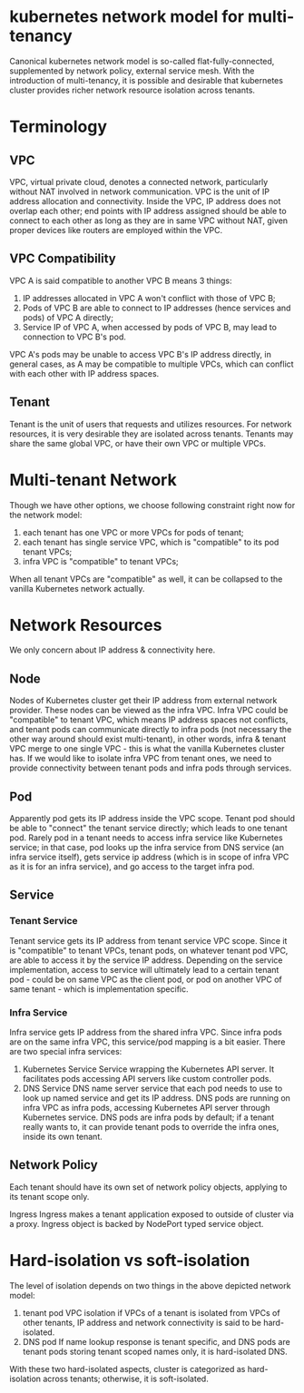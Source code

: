 kubernetes network model for multi-tenancy
==========================================

Canonical kubernetes network model is so-called flat-fully-connected, supplemented by network policy, external service mesh. With the introduction of multi-tenancy, it is possible and desirable that kubernetes cluster provides richer network resource isolation across tenants.


# Terminology
## VPC 
VPC, virtual private cloud, denotes a connected network, particularly without NAT involved in network communication. VPC is the unit of IP address allocation and connectivity. Inside the VPC, IP address does not overlap each other; end points with IP address assigned should be able to connect to each other as long as they are in same VPC without NAT, given proper devices like routers are employed within the VPC.

## VPC Compatibility
VPC A is said compatible to another VPC B means 3 things:
1. IP addresses allocated in VPC A won't conflict with those of VPC B;
2. Pods of VPC B are able to connect to IP addresses (hence services and pods) of VPC A directly;
3. Service IP of VPC A, when accessed by pods of VPC B, may lead to connection to VPC B's pod.

VPC A's pods may be unable to access VPC B's IP address directly, in general cases, as A may be compatible to multiple VPCs, which can conflict with each other with IP address spaces.

## Tenant
Tenant is the unit of users that requests and utilizes resources. For network resources, it is very desirable they are isolated across tenants. Tenants may share the same global VPC, or have their own VPC or multiple VPCs.


# Multi-tenant Network
Though we have other options, we choose following constraint right now for the network model:
1. each tenant has one VPC or more VPCs for pods of tenant;
2. each tenant has single service VPC, which is "compatible" to its pod tenant VPCs;
3. infra VPC is "compatible" to tenant VPCs;

When all tenant VPCs are "compatible" as well, it can be collapsed to the vanilla Kubernetes network actually.

# Network Resources
We only concern about IP address & connectivity here.

## Node
Nodes of Kubernetes cluster get their IP address from external network provider. These nodes can be viewed as the infra VPC. Infra VPC could be "compatible" to tenant VPC, which means IP address spaces not conflicts, and tenant pods can communicate directly to infra pods (not necessary the other way around should exist multi-tenant), in other words, infra & tenant VPC merge to one single VPC - this is what the vanilla Kubernetes cluster has. If we would like to isolate infra VPC from tenant ones, we need to provide connectivity between tenant pods and infra pods through services.

## Pod
Apparently pod gets its IP address inside the VPC scope. 
Tenant pod should be able to "connect" the tenant service directly; which leads to one tenant pod. 
Rarely pod in a tenant needs to access infra service like Kubernetes service; in that case, pod looks up the infra service from DNS service (an infra service itself), gets service ip address (which is in scope of infra VPC as it is for an infra service), and go access to the target infra pod.

## Service
### Tenant Service
Tenant service gets its IP address from tenant service VPC scope. Since it is "compatible" to tenant VPCs, tenant pods, on whatever tenant pod VPC, are able to access it by the service IP address. Depending on the service implementation, access to service will ultimately lead to a certain tenant pod - could be on same VPC as the client pod, or pod on another VPC of same tenant - which is implementation specific.

### Infra Service
Infra service gets IP address from the shared infra VPC. Since infra pods are on the same infra VPC, this service/pod mapping is a bit easier.
There are two special infra services:
1. Kubernetes Service
Service wrapping the Kubernetes API server. It facilitates pods accessing API servers like custom controller pods. 
2. DNS Service
DNS name server service that each pod needs to use to look up named service and get its IP address. DNS pods are running on infra VPC as infra pods, accessing Kubernetes API server through Kubernetes service. 
DNS pods are infra pods by default; if a tenant really wants to, it can provide tenant pods to override the infra ones, inside its own tenant. 

## Network Policy
Each tenant should have its own set of network policy objects, applying to its tenant scope only.

Ingress 
Ingress makes a tenant application exposed to outside of cluster via a proxy. Ingress object is backed by NodePort typed service object.


# Hard-isolation vs soft-isolation
The level of isolation depends on two things in the above depicted network model:
1. tenant pod VPC isolation
if VPCs of a tenant is isolated from VPCs of other tenants, IP address and network connectivity is said to be hard-isolated.
2. DNS pod
If name lookup response is tenant specific, and DNS pods are tenant pods storing tenant scoped names only, it is hard-isolated DNS.

With these two hard-isolated aspects, cluster is categorized as hard-isolation across tenants; otherwise, it is soft-isolated.
